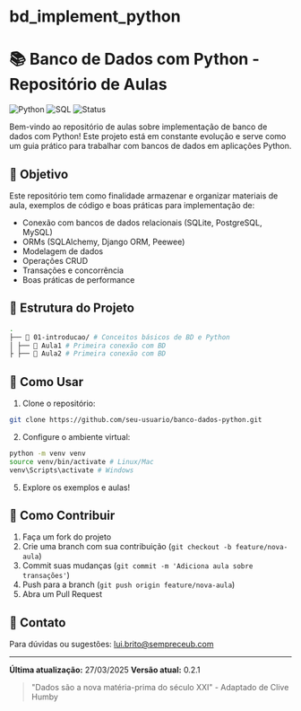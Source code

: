 # bd_implement_python
# 📚 Banco de Dados com Python - Repositório de Aulas

![Python](https://img.shields.io/badge/Python-3776AB?style=for-the-badge&logo=python&logoColor=white)
![SQL](https://img.shields.io/badge/SQL-4479A1?style=for-the-badge&logo=postgresql&logoColor=white)
![Status](https://img.shields.io/badge/Status-Em%20Desenvolvimento-yellow?style=for-the-badge)

Bem-vindo ao repositório de aulas sobre implementação de banco de dados com Python! Este projeto está em constante evolução e serve como um guia prático para trabalhar com bancos de dados em aplicações Python.

## 🎯 Objetivo

Este repositório tem como finalidade armazenar e organizar materiais de aula, exemplos de código e boas práticas para implementação de:

- Conexão com bancos de dados relacionais (SQLite, PostgreSQL, MySQL)
- ORMs (SQLAlchemy, Django ORM, Peewee)
- Modelagem de dados
- Operações CRUD
- Transações e concorrência
- Boas práticas de performance

## 📂 Estrutura do Projeto

```bash
.
├── 📁 01-introducao/ # Conceitos básicos de BD e Python
│ ├── 📁 Aula1 # Primeira conexão com BD
├ ├── 📁 Aula2 # Primeira conexão com BD
```

## 🚀 Como Usar

1. Clone o repositório:
```bash
git clone https://github.com/seu-usuario/banco-dados-python.git
```

2. Configure o ambiente virtual:
```bash
python -m venv venv
source venv/bin/activate # Linux/Mac
venv\Scripts\activate # Windows
```

5. Explore os exemplos e aulas!

## 🤝 Como Contribuir

1. Faça um fork do projeto
2. Crie uma branch com sua contribuição (`git checkout -b feature/nova-aula`)
3. Commit suas mudanças (`git commit -m 'Adiciona aula sobre transações'`)
4. Push para a branch (`git push origin feature/nova-aula`)
5. Abra um Pull Request

## 📧 Contato

Para dúvidas ou sugestões: [lui.brito@sempreceub.com](mailto:seu-email@exemplo.com)

---

**Última atualização:** 27/03/2025
**Versão atual:** 0.2.1  

> "Dados são a nova matéria-prima do século XXI" - Adaptado de Clive Humby
